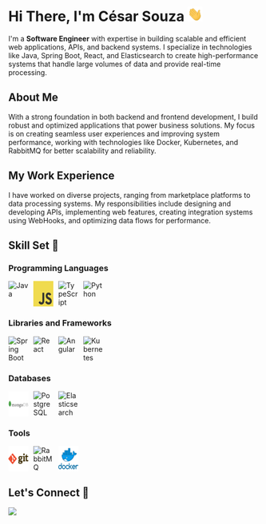 <h1>Hi There, I'm César Souza <img src="https://raw.githubusercontent.com/ABSphreak/ABSphreak/master/gifs/Hi.gif" width="30px"></h1>

I'm a **Software Engineer** with expertise in building scalable and efficient web applications, APIs, and backend systems. I specialize in technologies like Java, Spring Boot, React, and Elasticsearch to create high-performance systems that handle large volumes of data and provide real-time processing.

## About Me
With a strong foundation in both backend and frontend development, I build robust and optimized applications that power business solutions. My focus is on creating seamless user experiences and improving system performance, working with technologies like Docker, Kubernetes, and RabbitMQ for better scalability and reliability.

## My Work Experience
I have worked on diverse projects, ranging from marketplace platforms to data processing systems. My responsibilities include designing and developing APIs, implementing web features, creating integration systems using WebHooks, and optimizing data flows for performance.

## Skill Set :muscle:

### Programming Languages
<div style="display: flex; gap: 10px;">
  <img title="Java" alt="Java" width="40px" src="https://cdn.jsdelivr.net/gh/devicons/devicon/icons/java/java-original.svg"/>  
  <img title="JavaScript" alt="JavaScript" width="40px" src="https://raw.githubusercontent.com/github/explore/master/topics/javascript/javascript.png"/>  
  <img title="TypeScript" alt="TypeScript" width="40px" src="https://cdn.jsdelivr.net/gh/devicons/devicon/icons/typescript/typescript-original.svg"/>  
  <img title="Python" alt="Python" width="40px" src="https://cdn.jsdelivr.net/gh/devicons/devicon/icons/python/python-original.svg"/>  
</div>

### Libraries and Frameworks
<div style="display: flex; gap: 10px;">
  <img title="Spring Boot" alt="Spring Boot" width="40px" src="https://cdn.jsdelivr.net/gh/devicons/devicon/icons/spring/spring-original.svg"/>  
  <img title="React" alt="React" width="40px" src="https://cdn.jsdelivr.net/gh/devicons/devicon/icons/react/react-original.svg"/>  
  <img title="Angular" alt="Angular" width="40px" src="https://cdn.jsdelivr.net/gh/devicons/devicon/icons/angular/angular-original.svg"/>  
  <img title="Kubernetes" alt="Kubernetes" width="40px" src="https://cdn.jsdelivr.net/gh/devicons/devicon/icons/kubernetes/kubernetes-plain-wordmark.svg"/>
</div>

### Databases
<div style="display: flex; gap: 10px;">
  <img title="MongoDB" alt="MongoDB" width="40px" src="https://raw.githubusercontent.com/github/explore/master/topics/mongodb/mongodb.png"/>  
  <img title="PostgreSQL" alt="PostgreSQL" width="40px" src="https://cdn.jsdelivr.net/gh/devicons/devicon/icons/postgresql/postgresql-original.svg"/>  
  <img title="Elasticsearch" alt="Elasticsearch" width="40px" src="https://cdn.jsdelivr.net/gh/devicons/devicon/icons/elasticsearch/elasticsearch-original.svg"/>
</div>

### Tools
<div style="display: flex; gap: 10px;">
  <img title="Git" alt="Git" width="40px" src="https://raw.githubusercontent.com/github/explore/master/topics/git/git.png"/>  
  <img title="RabbitMQ" alt="RabbitMQ" width="40px" src="https://cdn.jsdelivr.net/gh/devicons/devicon/icons/rabbitmq/rabbitmq-original.svg"/>  
  <img title="Docker" alt="Docker" width="40px" src="https://raw.githubusercontent.com/github/explore/master/topics/docker/docker.png"/>
</div>

## Let's Connect :handshake:
<a href="https://www.linkedin.com/in/cesarsouza/"><img src="https://cdn2.iconfinder.com/data/icons/social-media-2285/512/1_Linkedin_unofficial_colored_svg-128.png" width="40"></a>
